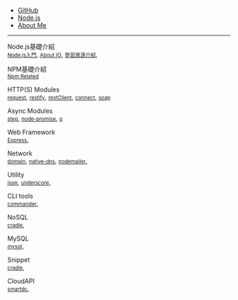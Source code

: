 
* [GitHub](https://github.com/peihsinsu/opennodes)
* [Node.js](http://nodejs.org)
* [About Me](http://about.me/peihsinsu)
---

Node.js基礎介紹<br/>
<small>[Node.js入門](index.html?page=BasicNodeJS.md)</small>,
<small>[About IO](index.html?page=AboutIO.md)</small>,
<small>[學習資源介紹](index.html?page=NodeJSResource.md)</small>,

NPM基礎介紹<br/>
<small>[Npm Related](index.html?page=NPM.md)</small>

HTTP(S) Modules<br/>
<small>[request](index.html?page=request.md)</small>,
<small>[restify](index.html?page=restify.md)</small>,
<small>[restClient](index.html?page=restClient.md)</small>,
<small>[connect](index.html?page=connect.md)</small>,
<small>[soap](index.html?page=soap.md)</small>

Async Modules<br/>
<small>[step](index.html?page=step.md)</small>,
<small>[node-promise](index.html?page=node-promise.md)</small>,
<small>[q](index.html?page=q.md)</small>

Web Framework<br/>
<small>[Express](index.html?page=Express.md)</small>,

Network<br/>
<small>[domain](index.html?page=domain.md)</small>,
<small>[native-dns](index.html?page=native-dns.md)</small>,
<small>[nodemailer](index.html?page=nodemailer.md)</small>,

Utility<br/>
<small>[json](index.html?page=json.md)</small>,
<small>[underscore](index.html?page=underscore.md)</small>,

CLI tools<br/>
<small>[commander](index.html?page=commander.md)</small>,

NoSQL<br/>
<small>[cradle](index.html?page=cradle.md)</small>,

MySQL<br/>
<small>[mysql](index.html?page=mysql.md)</small>,

Snippet<br/>
<small>[cradle](index.html?page=cradle.md)</small>,

CloudAPI<br/>
<small>[smartdc](index.html?page=smartdc.md)</small>,
